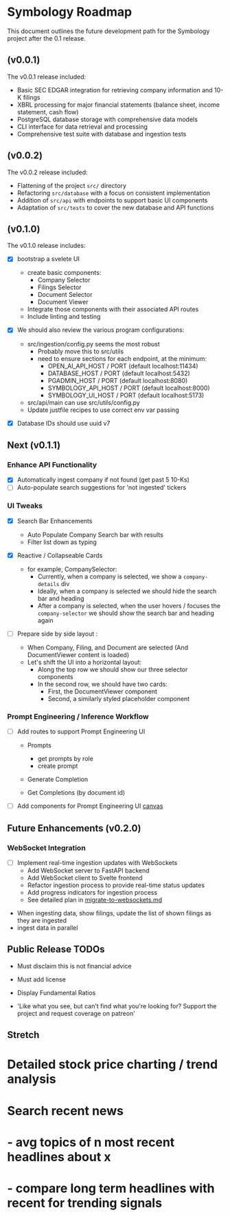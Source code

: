 # Symbology Roadmap

This document outlines the future development path for the Symbology project after the 0.1 release.

## (v0.0.1)

The v0.0.1 release included:
- Basic SEC EDGAR integration for retrieving company information and 10-K filings
- XBRL processing for major financial statements (balance sheet, income statement, cash flow)
- PostgreSQL database storage with comprehensive data models
- CLI interface for data retrieval and processing
- Comprehensive test suite with database and ingestion tests

## (v0.0.2)

The v0.0.2 release included:
- Flattening of the project `src/` directory
- Refactoring `src/database` with a focus on consistent implementation
- Addition of `src/api` with endpoints to support basic UI components
- Adaptation of `src/tests` to cover the new database and API functions

## (v0.1.0)

The v0.1.0 release includes:
- [x] bootstrap a svelete UI
    - create basic components:
      - Company Selector
      - Filings Selector
      - Document Selector
      - Document Viewer
    - Integrate those components with their associated API routes
    - Include linting and testing

- [x] We should also review the various program configurations:
  - src/ingestion/config.py seems the most robust
    - Probably move this to src/utils
    - need to ensure sections for each endpoint, at the minimum:
      - OPEN_AI_API_HOST / PORT (default localhost:11434)
      - DATABASE_HOST / PORT (default localhost:5432)
      - PGADMIN_HOST / PORT (default localhost:8080)
      - SYMBOLOGY_API_HOST / PORT (default localhost:8000)
      - SYMBOLOGY_UI_HOST / PORT (default localhost:5173)
  - src/api/main can use src/utils/config.py
  - Update justfile recipes to use correct env var passing

- [x] Database IDs should use uuid v7

## Next (v0.1.1)



### Enhance API Functionality
- [x] Automatically ingest company if not found (get past 5 10-Ks)
- [ ] Auto-populate search suggestions for 'not ingested' tickers

### UI Tweaks
- [x] Search Bar Enhancements
  - Auto Populate Company Search bar with results
  - Filter list down as typing

- [x] Reactive / Collapseable Cards
  - for example, CompanySelector:
    - Currently, when a company is selected, we show a `company-details` div
    - Ideally, when a company is selected we should hide the search bar and heading
    - After a company is selected, when the user hovers / focuses the `company-selector` we should show the search bar and heading again

- [ ] Prepare side by side layout :
  - When Company, Filing, and Document are selected (And DocumentViewer content is loaded)
  - Let's shift the UI into a horizontal layout:
    - Along the top row we should show our three selector components
    - In the second row, we should have two cards:
      - First, the DocumentViewer component
      - Second, a similarly styled placeholder component

### Prompt Engineering / Inference Workflow
- [ ] Add routes to support Prompt Engineering UI
  - Prompts
    - get prompts by role
    - create prompt

  - Generate Completion


  - Get Completions (by document id)
- [ ] Add components for Prompt Engineering UI [canvas](ui/llm-layouts.canvas)

## Future Enhancements (v0.2.0)

### WebSocket Integration
- [ ] Implement real-time ingestion updates with WebSockets
  - Add WebSocket server to FastAPI backend
  - Add WebSocket client to Svelte frontend
  - Refactor ingestion process to provide real-time status updates
  - Add progress indicators for ingestion process
  - See detailed plan in [migrate-to-websockets.md](migrate-to-websockets.md)

- When ingesting data, show filings, update the list of shown filings as they are ingested
- ingest data in parallel


## Public Release TODOs

- Must disclaim this is not financial advice
- Must add license

- Display Fundamental Ratios

- 'Like what you see, but can't find what you're looking for? Support the project and request coverage on patreon'

## Stretch

# Detailed stock price charting / trend analysis

# Search recent news
# - avg topics of n most recent headlines about x
#   - compare long term headlines with recent for trending signals
#
